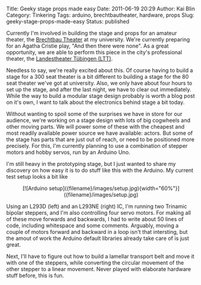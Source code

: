Title: Geeky stage props made easy
Date: 2011-06-19 20:29
Author: Kai Blin
Category: Tinkering
Tags: arduino, brechtbautheater, hardware, props
Slug: geeky-stage-props-made-easy
Status: published

Currently I'm involved in building the stage and props for an amateur
theater, the [Brechtbau Theater](http://www.brechtbautheater.de/) at my
university. We're currently preparing for an Agatha Cristie play, "And
then there were none". As a great opportunity, we are able to perform
this piece in the city's professional theater, the [Landestheater
Tübingen
(LTT)](http://www.landestheater-tuebingen.de/events/view/id/46131/date/1311026400).

Needless to say, we're really excited about this. Of course having to
build a stage for a 300 seat theater is a bit different to building a
stage for the 80 seat theater we've got at university. Also, we only
have about four hours to set up the stage, and after the last night, we
have to clear out immediately. While the way to build a modular stage
design probably is worth a blog post on it's own, I want to talk about
the electronics behind stage a bit today.

Without wanting to spoil some of the surprises we have in store for our
audience, we're working on a stage design with lots of big cogwheels and
other moving parts. We will power some of these with the cheapest and
most readily available power source we have available: actors. But some
of the stage has parts that are just out of reach, or need to be
positioned more precisely. For this, I'm currently planning to use a
combination of stepper motors and hobby servos, run by an Arduino Uno.


I'm still heavy in the prototyping stage, but I just wanted to share my
discovery on how easy it is to do stuff like this with the Arduino. My
current test setup looks a bit like

<div style="text-align:center" markdown="1">
[![Arduino setup]({filename}/images/setup.jpg){width="60%"}]({filename}/images/setup.jpg)
</div>

Using an L293D (left) and an L293NE (right) IC, I'm running two Trinamic
bipolar steppers, and I'm also controlling four servo motors. For making
all of these move forwards and backwards, I had to write about 50 lines
of code, including whitespace and some comments. Arguably, moving a
couple of motors forward and backward in a loop isn't that intersting,
but the amout of work the Arduino default libraries already take care of
is just great.

Next, I'll have to figure out how to build a lamellar transport belt and
move it with one of the steppers, while converting the circular movement
of the other stepper to a linear movement. Never played with elaborate
hardware stuff before, this is fun.

